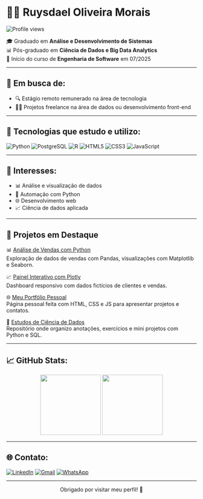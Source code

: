 # 👨‍💻 Ruysdael Oliveira Morais

![Profile views](https://komarev.com/ghpvc/?username=ruysdael&style=flat-square&color=blue)

🎓 Graduado em **Análise e Desenvolvimento de Sistemas**  
📊 Pós-graduado em **Ciência de Dados e Big Data Analytics**  
🚀 Início do curso de **Engenharia de Software** em 07/2025  

---

## 💼 Em busca de:

- 🔍 Estágio remoto remunerado na área de tecnologia
- 👨‍💻 Projetos freelance na área de dados ou desenvolvimento front-end

---

## 🧠 Tecnologias que estudo e utilizo:

![Python](https://img.shields.io/badge/Python-3776AB?style=for-the-badge&logo=python&logoColor=white)
![PostgreSQL](https://img.shields.io/badge/PostgreSQL-4169E1?style=for-the-badge&logo=postgresql&logoColor=white)
![R](https://img.shields.io/badge/R-276DC3?style=for-the-badge&logo=r&logoColor=white)
![HTML5](https://img.shields.io/badge/HTML5-E34F26?style=for-the-badge&logo=html5&logoColor=white)
![CSS3](https://img.shields.io/badge/CSS3-1572B6?style=for-the-badge&logo=css3&logoColor=white)
![JavaScript](https://img.shields.io/badge/JavaScript-F7DF1E?style=for-the-badge&logo=javascript&logoColor=black)

---

## 🎯 Interesses:

- 📊 Análise e visualização de dados
- 🤖 Automação com Python
- 🌐 Desenvolvimento web
- 📈 Ciência de dados aplicada

---

## 🚀 Projetos em Destaque

📊 [Análise de Vendas com Python](https://github.com/ruysdael/analise-vendas)  
Exploração de dados de vendas com Pandas, visualizações com Matplotlib e Seaborn.

📈 [Painel Interativo com Plotly](https://github.com/ruysdael/dashboard-plotly)  
Dashboard responsivo com dados fictícios de clientes e vendas.

🌐 [Meu Portfólio Pessoal](https://github.com/ruysdael/portfolio)  
Página pessoal feita com HTML, CSS e JS para apresentar projetos e contatos.

📂 [Estudos de Ciência de Dados](https://github.com/ruysdael/ciencia-dados)  
Repositório onde organizo anotações, exercícios e mini projetos com Python e SQL.

---

## 📈 GitHub Stats:

<p align="center">
  <img height="160em" src="https://github-readme-stats.vercel.app/api?username=ruysdael&show_icons=true&theme=radical"/>
  <img height="160em" src="https://github-readme-stats.vercel.app/api/top-langs/?username=ruysdael&layout=compact&theme=radical"/>
</p>

---

## 🌐 Contato:

[![LinkedIn](https://img.shields.io/badge/LinkedIn-0077B5?style=for-the-badge&logo=linkedin&logoColor=white)](https://www.linkedin.com/in/ruysdael-oliveira-morais-8aa1b1370)
[![Gmail](https://img.shields.io/badge/Email-D14836?style=for-the-badge&logo=gmail&logoColor=white)](mailto:ruysdael.dev@gmail.com)
[![WhatsApp](https://img.shields.io/badge/WhatsApp-25D366?style=for-the-badge&logo=whatsapp&logoColor=white)](https://wa.me/5597984132747)

---

<p align="center">
  Obrigado por visitar meu perfil! 🙌
</p>
